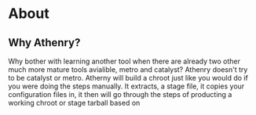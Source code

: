 About
==========

Why Athenry?
------------

Why bother with learning another tool when there are already two other much more
mature tools avialible, metro and catalyst? Athenry doesn't try to be catalyst
or metro. Atherny will build a chroot just like you would do if you were doing
the steps manually. It extracts, a stage file, it copies your configuration
files in, it then will go through the steps of producting a working chroot or
stage tarball based on 
